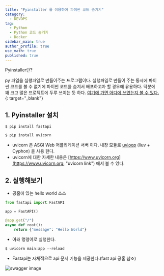 ```yaml
---
title: "Pyinstaller 를 이용하여 파이썬 코드 숨기기"
category:
  - DEVOPS
tag:
  - Python
  - Python 코드 숨기기
  - Docker
sidebar_main: true
author_profile: true
use_math: true
published: true
---
```


Pyinstaller란?


py 파일을 실행파일로 만들어주는 프로그램이다.  실행파일로 만들어 주는 동시에 파이썬 코드를 볼 수 없기에 파이썬 코드를 숨겨서 배포하고자 할 경우에 유용하다.  덕분에 꽤 크고 많은 프로젝트에 두루 쓰이는 듯 하다.  [여기에 가면 어디에 쓰였는지 볼 수 있다.](https://github.com/pyinstaller/pyinstaller/wiki/Projects-Using-PyInstaller){: target="_blank"}


## 1. Pyinstaller 설치

```console
$ pip install fastapi

$ pip install uvicorn
```

- uvicorn 은 ASGI Web 어플리케이션 서버 이다. 내장 모듈로 [uvloop](https://github.com/MagicStack/uvloop, "uvloop link") (liuv + Cyphon) 을 사용 한다.
- uvicorn에 대한 자세한 내용은 [https://www.uvicorn.org](https://www.uvicorn.org, "uvicorn link") 에서 볼 수 있다.

## 2. 실행해보기

- 공홈에 있는 hello world 소스

```python
from fastapi import FastAPI

app = FastAPI()

@app.get("/")
async def root():
    return {"message": "Hello World"}
```

- 아래 명령어로 실행한다.


```console
$ uvicorn main:app --reload
```

- Fastapi는 자체적으로 api 문서 기능을 제공한다.(fast api 공홈 참조)

![swagger image](https://fastapi.tiangolo.com/img/index/index-01-swagger-ui-simple.png)